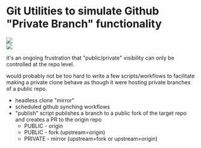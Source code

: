 # Git Utilities to simulate Github "Private Branch" functionality

![](https://img.shields.io/badge/tag-tooling-lightgrey)  
![](https://img.shields.io/badge/tag-stability-lightgrey)  

it's an ongoing frustration that "public/private" visibility can only be controlled at the repo level. 

would probably not be too hard to write a few scripts/workflows to facilitate making a private clone behave as though it were hosting private branches 
of a public repo.

* headless clone "mirror"
* scheduled github synching workflows
* "publish" script publishes a branch to a public fork of the target repo and creates a PR to the origin repo
  *  PUBLIC - origin
  *  PUBLIC - fork (upstream=origin)
  *  PRIVATE - mirror (upstream=fork or upstream=origin)
